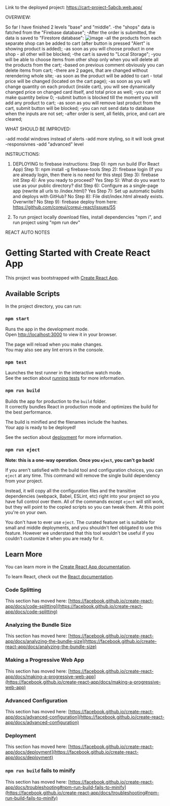 Link to the deployed project: https://cart-project-5abcb.web.app/

OVERWIEW:

So far I have finished 2 levels "base" and "middle".
-the "shops" data is fatched from the "Firebase database";
-After the order is submitted, the data is saved to "Firestore database":
![image](https://github.com/TarasCoder/product-list/assets/66311545/beb5b7ec-3fe9-4dae-bced-52d9501efad2)
-all the products from each separate shop can be added to cart (after button is pressed "Alert" is showing product is added);
-as soon as you will choose product in one shop - all other will be blocked;
-the cart is saved to "Local Storage";
-you will be able to choose items from other shop only when you will delete all the products from the cart;
-based on previous comment obviously you can delete items from cart;
-there are 2 pages, that are changed without rerendering whole site;
-as soon as the product will be added to cart - total price will be changed (located on the cart page);
-as soon as you will change quantity on each product (inside cart), you will see dynamically changed price on changed card itself, and total price as well;
-you can not make quantity below 0;
-submit button is blocked till the moment you will add any product to cart;
-as soon as you will remove last product from the cart, submit button will be blocked;
-you can not send data to database when the inputs are not set;
-after order is sent, all fields, price, and cart are cleared;

WHAT SHOULD BE IMPROVED:

-add modal windows instead of alerts
-add more styling, so it will look great
-responsivnes
-add "advanced" level

INSTRUCTIONS:

1) DEPLOYING to firebase instructions:
Step 0): npm run build (For React App)
Step 1): npm install -g firebase-tools
Step 2): firebase login (If you are already login, then there is no need for this step)
Step 3): firebase init
Step 4): Are you ready to proceed? Yes
Step 5): What do you want to use as your public directory? dist
Step 6): Configure as a single-page app (rewrite all urls to /index.html)? Yes
Step 7): Set up automatic builds and deploys with GitHub? No
Step 8): File dist/index.html already exists. Overwrite? No
Step 9): firebase deploy
from here: https://github.com/coreui/coreui-react/issues/55

2) To run project locally download files, install dependencies "npm i", and run project using "npm run dev"


REACT AUTO NOTES
# Getting Started with Create React App

This project was bootstrapped with [Create React App](https://github.com/facebook/create-react-app).

## Available Scripts

In the project directory, you can run:

### `npm start`

Runs the app in the development mode.\
Open [http://localhost:3000](http://localhost:3000) to view it in your browser.

The page will reload when you make changes.\
You may also see any lint errors in the console.

### `npm test`

Launches the test runner in the interactive watch mode.\
See the section about [running tests](https://facebook.github.io/create-react-app/docs/running-tests) for more information.

### `npm run build`

Builds the app for production to the `build` folder.\
It correctly bundles React in production mode and optimizes the build for the best performance.

The build is minified and the filenames include the hashes.\
Your app is ready to be deployed!

See the section about [deployment](https://facebook.github.io/create-react-app/docs/deployment) for more information.

### `npm run eject`

**Note: this is a one-way operation. Once you `eject`, you can't go back!**

If you aren't satisfied with the build tool and configuration choices, you can `eject` at any time. This command will remove the single build dependency from your project.

Instead, it will copy all the configuration files and the transitive dependencies (webpack, Babel, ESLint, etc) right into your project so you have full control over them. All of the commands except `eject` will still work, but they will point to the copied scripts so you can tweak them. At this point you're on your own.

You don't have to ever use `eject`. The curated feature set is suitable for small and middle deployments, and you shouldn't feel obligated to use this feature. However we understand that this tool wouldn't be useful if you couldn't customize it when you are ready for it.

## Learn More

You can learn more in the [Create React App documentation](https://facebook.github.io/create-react-app/docs/getting-started).

To learn React, check out the [React documentation](https://reactjs.org/).

### Code Splitting

This section has moved here: [https://facebook.github.io/create-react-app/docs/code-splitting](https://facebook.github.io/create-react-app/docs/code-splitting)

### Analyzing the Bundle Size

This section has moved here: [https://facebook.github.io/create-react-app/docs/analyzing-the-bundle-size](https://facebook.github.io/create-react-app/docs/analyzing-the-bundle-size)

### Making a Progressive Web App

This section has moved here: [https://facebook.github.io/create-react-app/docs/making-a-progressive-web-app](https://facebook.github.io/create-react-app/docs/making-a-progressive-web-app)

### Advanced Configuration

This section has moved here: [https://facebook.github.io/create-react-app/docs/advanced-configuration](https://facebook.github.io/create-react-app/docs/advanced-configuration)

### Deployment

This section has moved here: [https://facebook.github.io/create-react-app/docs/deployment](https://facebook.github.io/create-react-app/docs/deployment)

### `npm run build` fails to minify

This section has moved here: [https://facebook.github.io/create-react-app/docs/troubleshooting#npm-run-build-fails-to-minify](https://facebook.github.io/create-react-app/docs/troubleshooting#npm-run-build-fails-to-minify)
